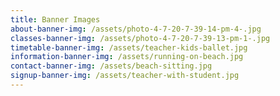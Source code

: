 ```yaml
---
title: Banner Images
about-banner-img: /assets/photo-4-7-20-7-39-14-pm-4-.jpg
classes-banner-img: /assets/photo-4-7-20-7-39-13-pm-1-.jpg
timetable-banner-img: /assets/teacher-kids-ballet.jpg
information-banner-img: /assets/running-on-beach.jpg
contact-banner-img: /assets/beach-sitting.jpg
signup-banner-img: /assets/teacher-with-student.jpg
---
```

